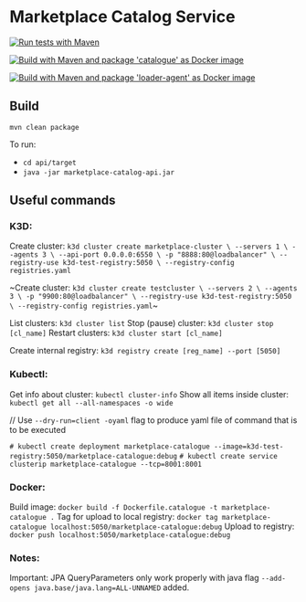 # Marketplace Catalog Service

[![Run tests with Maven](https://github.com/FRI-RSO-zb/marketplace/actions/workflows/maven-run-tests.yml/badge.svg?branch=main)](https://github.com/FRI-RSO-zb/marketplace/actions/workflows/maven-run-tests.yml)

[![Build with Maven and package 'catalogue' as Docker image](https://github.com/FRI-RSO-zb/marketplace/actions/workflows/build-and-publish-docker-image-catalogue.yml/badge.svg)](https://github.com/FRI-RSO-zb/marketplace/actions/workflows/build-and-publish-docker-image-catalogue.yml)

[![Build with Maven and package 'loader-agent' as Docker image](https://github.com/FRI-RSO-zb/marketplace/actions/workflows/build-and-publish-docker-image-loader-agent.yml/badge.svg)](https://github.com/FRI-RSO-zb/marketplace/actions/workflows/build-and-publish-docker-image-loader-agent.yml)

## Build
`mvn clean package`

To run:
- `cd api/target`
- `java -jar marketplace-catalog-api.jar`



## Useful commands


### K3D:
Create cluster: `k3d cluster create marketplace-cluster \
    --servers 1 \
    --agents 3 \
    --api-port 0.0.0.0:6550 \
    -p "8888:80@loadbalancer" \
    --registry-use k3d-test-registry:5050 \
    --registry-config registries.yaml`

~Create cluster: `k3d cluster create testcluster \
    --servers 2 \
    --agents 3 \
    -p "9900:80@loadbalancer" \
    --registry-use k3d-test-registry:5050 \
    --registry-config registries.yaml`~

List clusters: `k3d cluster list`
Stop (pause) cluster: `k3d cluster stop [cl_name]`
Restart clusters: `k3d cluster start [cl_name]`

Create internal registry: `k3d registry create [reg_name] --port [5050]`

### Kubectl:
Get info about cluster: `kubectl cluster-info`
Show all items inside cluster: `kubectl get all --all-namespaces -o wide`


// Use `--dry-run=client -oyaml` flag to produce yaml file of command that is to be executed

`# kubectl create deployment marketplace-catalogue --image=k3d-test-registry:5050/marketplace-catalogue:debug`
`# kubectl create service clusterip marketplace-catalogue --tcp=8001:8001`

### Docker:
Build image: `docker build -f Dockerfile.catalogue -t marketplace-catalogue .`
Tag for upload to local registry: `docker tag marketplace-catalogue localhost:5050/marketplace-catalogue:debug`
Upload to registry: `docker push localhost:5050/marketplace-catalogue:debug`


### Notes:
Important: JPA QueryParameters only work properly with java flag `--add-opens java.base/java.lang=ALL-UNNAMED` added.


